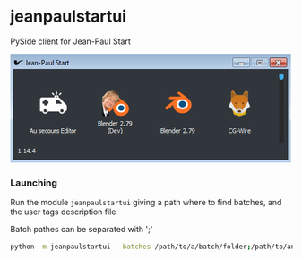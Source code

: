 # jeanpaulstartui

PySide client for Jean-Paul Start

![](jeanpaulstartui.jpg)

### Launching

Run the module `jeanpaulstartui` giving a path where to find batches, and the user tags description file

Batch pathes can be separated with ';'

````bash
python -m jeanpaulstartui --batches /path/to/a/batch/folder;/path/to/another/folder --tags /path/to/user-tags.yml
````
